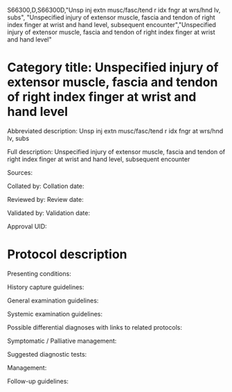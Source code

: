 S66300,D,S66300D,"Unsp inj extn musc/fasc/tend r idx fngr at wrs/hnd lv, subs", "Unspecified injury of extensor muscle, fascia and tendon of right index finger at wrist and hand level, subsequent encounter","Unspecified injury of extensor muscle, fascia and tendon of right index finger at wrist and hand level"
# Category title: Unspecified injury of extensor muscle, fascia and tendon of right index finger at wrist and hand level

Abbreviated description: Unsp inj extn musc/fasc/tend r idx fngr at wrs/hnd lv, subs

Full description: Unspecified injury of extensor muscle, fascia and tendon of right index finger at wrist and hand level, subsequent encounter

Sources:

Collated by:
Collation date:

Reviewed by:
Review date:

Validated by:
Validation date:

Approval UID:

# Protocol description

Presenting conditions:

History capture guidelines:

General examination guidelines:

Systemic examination guidelines:

Possible differential diagnoses with links to related protocols:

Symptomatic / Palliative management:

Suggested diagnostic tests:

Management:

Follow-up guidelines:
